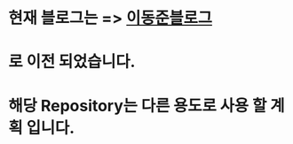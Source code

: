 # 현재 블로그는  => [이동준블로그](https://leedongjoon121.github.io/DJWebSite/) <br/>
# 로 이전 되었습니다. <br/>
# 해당 Repository는 다른 용도로 사용 할 계획 입니다. <br/>
